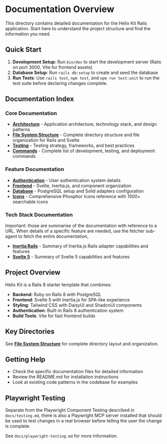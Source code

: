 # Documentation Overview

This directory contains detailed documentation for the Helix Kit Rails application. Start here to understand the project structure and find the information you need.

## Quick Start

1. **Development Setup**: Run `bin/dev` to start the development server (Rails on port 3000, Vite for frontend assets)
2. **Database Setup**: Run `rails db:setup` to create and seed the database
3. **Run Tests**: Use `rails test`, `npm test`, and `npm run test:unit` to run the test suite before declaring changes complete.

## Documentation Index

### Core Documentation

- **[Architecture](./architecture.md)** - Application architecture, technology stack, and design patterns
- **[File System Structure](./file_system_structure.md)** - Complete directory structure and file organization for Rails and Svelte
- **[Testing](./testing.md)** - Testing strategy, frameworks, and best practices
- **[Commands](./commands.md)** - Complete list of development, testing, and deployment commands

### Feature Documentation

- **[Authentication](./authentication.md)** - User authentication system details
- **[Frontend](./frontend.md)** - Svelte, Inertia.js, and component organization
- **[Database](./database.md)** - PostgreSQL setup and Solid adapters configuration
- **[Icons](./icons.md)** - Comprehensive Phosphor Icons reference with 1500+ searchable icons

### Tech Stack Documentation

Important: those are summarise of the documentation with reference to a URL. When details of a specific feature are needed, use the fetcher sub-agent to fetch the entire documentation, 

- **[Inertia Rails](./stack/inertia-rails.md)** - Summary of Inertia.js Rails adapter capabilities and features
- **[Svelte 5](./stack/svelte-5.md)** - Summary of Svelte 5 capabilities and features

## Project Overview

Helix Kit is a Rails 8 starter template that combines:
- **Backend**: Ruby on Rails 8 with PostgreSQL
- **Frontend**: Svelte 5 with Inertia.js for SPA-like experience
- **Styling**: Tailwind CSS with DaisyUI and ShadcnUI components
- **Authentication**: Built-in Rails 8 authentication system
- **Build Tools**: Vite for fast frontend builds

## Key Directories

See **[File System Structure](./file_system_structure.md)** for complete directory layout and organization.

## Getting Help

- Check the specific documentation files for detailed information
- Review the README.md for installation instructions
- Look at existing code patterns in the codebase for examples

## Playwright Testing

Separate from the Playwright Component Testing described in `docs/testing.md`, there is also a Playwright MCP server installed that should be used to test changes in a real browser before telling the user the change is complete.

See `docs/playwright-testing.md` for more information.